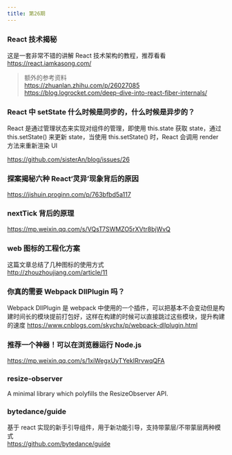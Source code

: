 ```yaml
---
title: 第26期
---
```


### React 技术揭秘

这是一套非常不错的讲解 React 技术架构的教程，推荐看看<br />
https://react.iamkasong.com/<br />

> 额外的参考资料<br />
> https://zhuanlan.zhihu.com/p/26027085<br />
> https://blog.logrocket.com/deep-dive-into-react-fiber-internals/<br />

### React 中 setState 什么时候是同步的，什么时候是异步的？

React 是通过管理状态来实现对组件的管理，即使用 this.state 获取 state，通过 this.setState() 来更新 state，当使用 this.setState() 时，React 会调用 render 方法来重新渲染 UI<br />

https://github.com/sisterAn/blog/issues/26

### 探案揭秘六种 React‘灵异’现象背后的原因

https://jishuin.proginn.com/p/763bfbd5a117

### nextTick 背后的原理

https://mp.weixin.qq.com/s/VQsT7SWMZO5rXVtr8bjWvQ

### web 图标的工程化方案

这篇文章总结了几种图标的使用方式  
http://zhouzhoujiang.com/article/11

### 你真的需要 Webpack DllPlugin 吗？

Webpack DllPlugin 是 webpack 中使用的一个插件，可以把基本不会变动但是构建时间长的模块提前打包好，这样在构建的时候可以直接跳过这些模块，提升构建的速度
https://www.cnblogs.com/skychx/p/webpack-dllplugin.html

### 推荐一个神器！可以在浏览器运行 Node.js

https://mp.weixin.qq.com/s/1xiWegxUyTYekIRrvwqQFA

### resize-observer

A minimal library which polyfills the ResizeObserver API.

### bytedance/guide

基于 react 实现的新手引导组件，用于新功能引导，支持带蒙层/不带蒙层两种模式  
https://github.com/bytedance/guide
